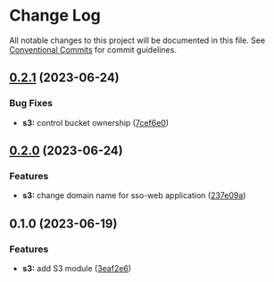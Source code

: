 # Change Log

All notable changes to this project will be documented in this file.
See [Conventional Commits](https://conventionalcommits.org) for commit guidelines.

## [0.2.1](https://github.com/finando/infrastructure-modules/compare/s3@0.2.0...s3@0.2.1) (2023-06-24)


### Bug Fixes

* **s3:** control bucket ownership ([7cef6e0](https://github.com/finando/infrastructure-modules/commit/7cef6e00596701b88618a1395d1264425e0df0e1))



## [0.2.0](https://github.com/finando/infrastructure-modules/compare/s3@0.1.0...s3@0.2.0) (2023-06-24)


### Features

* **s3:** change domain name for sso-web application ([237e09a](https://github.com/finando/infrastructure-modules/commit/237e09a84a72ac40519809bec5d19eb298921672))



## 0.1.0 (2023-06-19)


### Features

* **s3:** add S3 module ([3eaf2e6](https://github.com/finando/infrastructure-modules/commit/3eaf2e69f5e7aca167dde6b311fc62bc2e9ccf70))
